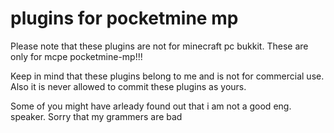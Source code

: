 plugins for pocketmine mp
================

Please note that these plugins are not for minecraft pc bukkit. These are only for mcpe pocketmine-mp!!!

Keep in mind that these plugins belong to me and is not for commercial use. Also it is never allowed to
commit these plugins as yours.

Some of you might have arleady found out that i am not a good eng. speaker. Sorry that my grammers are bad
